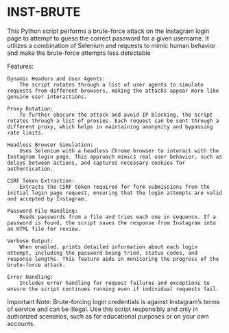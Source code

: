 # INST-BRUTE
This Python script performs a brute-force attack on the Instagram login page to attempt to guess the correct password for a given username. It utilizes a combination of Selenium and requests to mimic human behavior and make the brute-force attempts less detectable

Features:

    Dynamic Headers and User Agents:
        The script rotates through a list of user agents to simulate requests from different browsers, making the attacks appear more like genuine user interactions.

    Proxy Rotation:
        To further obscure the attack and avoid IP blocking, the script rotates through a list of proxies. Each request can be sent through a different proxy, which helps in maintaining anonymity and bypassing rate limits.

    Headless Browser Simulation:
        Uses Selenium with a headless Chrome browser to interact with the Instagram login page. This approach mimics real user behavior, such as delays between actions, and captures necessary cookies for authentication.

    CSRF Token Extraction:
        Extracts the CSRF token required for form submissions from the initial login page request, ensuring that the login attempts are valid and accepted by Instagram.

    Password File Handling:
        Reads passwords from a file and tries each one in sequence. If a password is found, the script saves the response from Instagram into an HTML file for review.

    Verbose Output:
        When enabled, prints detailed information about each login attempt, including the password being tried, status codes, and response lengths. This feature aids in monitoring the progress of the brute-force attack.

    Error Handling:
        Includes error handling for request failures and exceptions to ensure the script continues running even if individual requests fail.

Important Note: Brute-forcing login credentials is against Instagram’s terms of service and can be illegal. Use this script responsibly and only in authorized scenarios, such as for educational purposes or on your own accounts.

